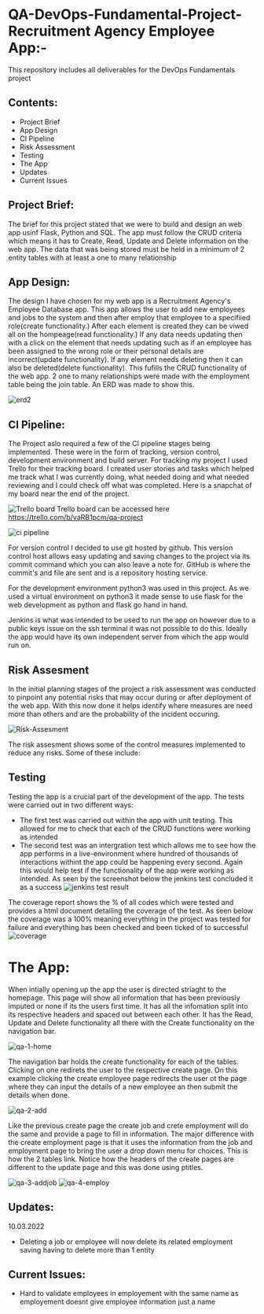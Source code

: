 # QA-DevOps-Fundamental-Project- Recruitment Agency Employee App:-
This repository includes all deliverables for the DevOps Fundamentals project

## Contents:

- Project Brief
- App Design
- CI Pipeline
- Risk Assessment
- Testing
- The App
- Updates
- Current Issues

## Project Brief:

The brief for this project stated that we were to build and design an web app usinf Flask, Python and SQL. The app must follow the CRUD criteria which means it has to Create, Read, Update and Delete information on the web app. The data that was being stored must be held in a minimum of 2 entity tables with at least a one to many relationship

## App Design:

The design I have chosen for my web app is a Recruitment Agency's Employee Database app. This app allows the user to add new employees and jobs to the system and then after employ that employee to a specifiied role(create functionality.) After each element is created they can be viwed all on the hompeage(read functionality.) If any data needs updating then with a click on the element that needs updating such as if an employee has been assigned to the wrong role or their personal details are incorrect(update functionality). If any element needs deleting then it can also be deleted(delete functionality). This fufills the CRUD functionality of the web app. 2 one to many relationships were made with the employment table being the join table. An ERD was made to show this.

![erd2](https://user-images.githubusercontent.com/99325859/157317506-1ca0fe9d-6bdc-45c3-aefb-638a32d7dc8b.png)

## CI Pipeline:

The Project aslo required a few of the CI pipeline stages being implemented. These were in the form of tracking, version control, development environment and build server. For tracking my project I used Trello for their tracking board. I created user stories and tasks which helped me track what I was currently doing, what needed doing and what needed reviewing and I could check off what was completed. Here is a snapchat of my board near the end of the project.

![Trello board](https://user-images.githubusercontent.com/99325859/157636066-a2f944f9-4c2f-4104-afad-b0d2aad9cbc4.png)
Trello board can be accessed here https://trello.com/b/vaRB1pcm/qa-project

![ci pipeline](https://user-images.githubusercontent.com/99325859/157665986-dd55a1c5-8ce0-46d8-a90f-04435bc7cc4c.png)

For version control I decided to use git hosted by github. This version control host allows easy updating and saving changes to the project via its commit command which you can also leave a note for. GitHub is where the commit's and file are sent and is a repository hosting service.

For the development environment python3 was used in this project. As we used a virtual environment on python3 it made sense to use flask for the web development as python and flask go hand in hand.

Jenkins is what was intended to be used to run the app on however due to a public keys issue on the ssh terminal it was not possible to do this. Ideally the app would have its own independent server from which the app would run on. 

## Risk Assesment

In the initial planning stages of the project a risk assessment was conducted to pinpoint any potential risks that may occur during or after deployment of the web app. With this now done it helps identify where measures are need more than others and are the probability of the incident occuring. 

![Risk-Assesment](https://user-images.githubusercontent.com/99325859/157317984-c48cf0bb-802d-4e68-9403-7ad889647f78.png)

The risk assesment shows some of the control measures implemented to reduce any risks. Some of these include:



## Testing 

Testing the app is a crucial part of the development of the app. The tests were carried out in two different ways:

- The first test was carried out within the app with unit testing. This allowed for me to check that each of the CRUD functions were working as intended
- The second test was an intergration test which allows me to see how the app performs in a live-environment where hundred of thousands of interactions withint the app could be happening every second. Again this would help test if the functionality of the app were working as intended. As seen by the screenshot below the jenkins test concluded it as a success
![jenkins test result](https://user-images.githubusercontent.com/99325859/157643398-a93f71d9-f484-46d5-aca9-a03ed16e277e.png)

The coverage report shows the % of all codes which were tested and provides a html document detailing the coverage of the test. As seen below the coverage was a 100% meaning everything in the project was tested for failure and everything has been checked and been ticked of to successful 
![coverage](https://user-images.githubusercontent.com/99325859/157643413-67ca00a4-e575-4cce-9212-e16e5b2f3db0.png)


# The App:

When intially opening up the app the user is directed striaght to the homepage. This page will show all information that has been previously imputed or none if its the users first time. It has all the infomation split into its respective headers and spaced out between each other. It has the Read, Update and Delete functionality all there with the Create functionality on the navigation bar.

![qa-1-home](https://user-images.githubusercontent.com/99325859/157319275-a5ae591f-f142-4035-9fec-c63ac8bd9e57.png)

The navigation bar holds the create functionality for each of the tables. Clicking on one redirets the user to the respective create page. On this example clicking the create employee page redirects the user ot the page where they can input the details of a new employee an then submit the details when done. 

![qa-2-add](https://user-images.githubusercontent.com/99325859/157319613-a12847bd-6e86-4ae1-97b7-afd457e4c211.png)

Like the previous create page the create job and crete employment will do the same and provide a page to fill in information. The major difference with the create employment page is that it uses the information from the job and employment page to bring the user a drop down menu for choices. This is how the 2 tables link. Notice how the headers of the create pages are different to the update page and this was done using ptitles. 

![qa-3-addjob](https://user-images.githubusercontent.com/99325859/157320080-f932aac9-bc0b-44ea-a6d7-68576aec032d.png)
![qa-4-employ](https://user-images.githubusercontent.com/99325859/157320099-1f76d881-9464-4201-ad8a-eaf9959ca04e.png)

## Updates:

10.03.2022
 - Deleting a job or employee will now delete its related employment saving having to delete more than 1 entity

## Current Issues:

- Hard to validate employees in employement with the same name as employement doesnt give employee information just a name
